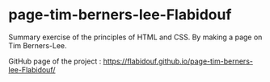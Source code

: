 # page-tim-berners-lee-Flabidouf
Summary exercise of the principles of HTML and CSS. By making a page on Tim Berners-Lee.

GitHub page of the project : https://flabidouf.github.io/page-tim-berners-lee-Flabidouf/
